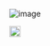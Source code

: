 
![image](https://gyazo.com/c8c045580e2a009be38147fdcd67f2d2/thumb/1000)

<img src='https://scrapbox.io/api/pages/nishio/en/icon' alt='en.icon' height="19.5"/>